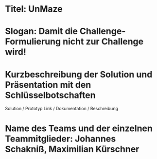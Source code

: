 # Titel: UnMaze
# Slogan: Damit die Challenge-Formulierung nicht zur Challenge wird!
# Kurzbeschreibung der Solution und Präsentation mit den Schlüsselbotschaften
Solution / Prototyp Link / Dokumentation / Beschreibung
# Name des Teams und der einzelnen Teammitglieder: Johannes Schakniß, Maximilian Kürschner